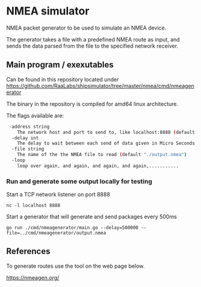 # NMEA simulator

NMEA packet generator to be used to simulate an NMEA device.

The generator takes a file with a predefined NMEA route as input, and sends the data parsed from the file to the specified network receiver.

## Main program / exexutables

Can be found in this repository located under\
<https://github.com/RaaLabs/shipsimulator/tree/master/nmea/cmd/nmeagenerator>

The binary in the repository is compiled for amd64 linux architecture.

The flags available are:

```bash
 -address string
    The network host and port to send to, like localhost:8888 (default "localhost:8888")
  -delay int
    The delay to wait between each send of data given in Micro Seconds. Default is 1000000 (1 Second) (default 1000000)
  -file string
    The name of the the NMEA file to read (default "./output.nmea")
  -loop
    loop over again, and again, and again, and again,...........
```

### Run and generate some output locally for testing

Start a TCP network listener on port 8888

`nc -l localhost 8888`

Start a generator that will generate and send packages every 500ms

`go run ./cmd/nmeagenerator/main.go --delay=500000 --file=../cmd/nmeagenerator/output.nmea`

## References

To generate routes use the tool on the web page below.

<https://nmeagen.org/>
